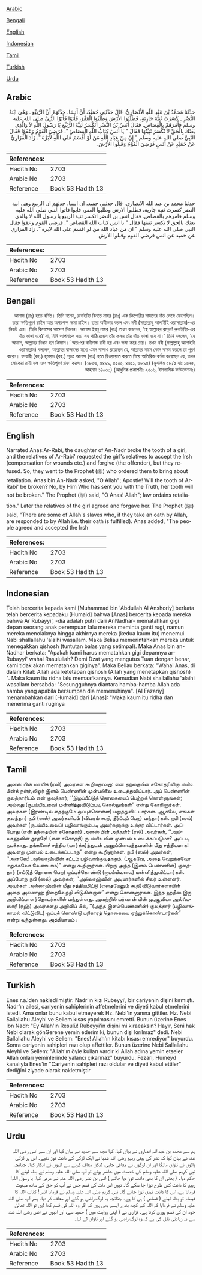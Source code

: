 [Arabic](#arabic)

[Bengali](#bengali)

[English](#english)

[Indonesian](#indonesian)

[Tamil](#tamil)

[Turkish](#turkish)

[Urdu](#urdu)

## Arabic


<div dir="rtl" lang="ar" style={{fontSize:'larger',backgroundColor:'#f8f9fa',padding:20}}>
حَدَّثَنَا مُحَمَّدُ بْنُ عَبْدِ اللَّهِ الأَنْصَارِيُّ، قَالَ حَدَّثَنِي حُمَيْدٌ، أَنَّ أَنَسًا، حَدَّثَهُمْ أَنَّ الرُّبَيِّعَ ـ وَهْىَ ابْنَةُ النَّضْرِ ـ كَسَرَتْ ثَنِيَّةَ جَارِيَةٍ، فَطَلَبُوا الأَرْشَ وَطَلَبُوا الْعَفْوَ، فَأَبَوْا فَأَتَوُا النَّبِيَّ صلى الله عليه وسلم فَأَمَرَهُمْ بِالْقِصَاصِ‏.‏ فَقَالَ أَنَسُ بْنُ النَّضْرِ أَتُكْسَرُ ثَنِيَّةُ الرُّبَيِّعِ يَا رَسُولَ اللَّهِ لاَ وَالَّذِي بَعَثَكَ بِالْحَقِّ لاَ تُكْسَرُ ثَنِيَّتُهَا فَقَالَ ‏"‏ يَا أَنَسُ كِتَابُ اللَّهِ الْقِصَاصُ ‏"‏‏.‏ فَرَضِيَ الْقَوْمُ وَعَفَوْا فَقَالَ النَّبِيُّ صلى الله عليه وسلم ‏"‏ إِنَّ مِنْ عِبَادِ اللَّهِ مَنْ لَوْ أَقْسَمَ عَلَى اللَّهِ لأَبَرَّهُ ‏"‏‏.‏ زَادَ الْفَزَارِيُّ عَنْ حُمَيْدٍ عَنْ أَنَسٍ فَرَضِيَ الْقَوْمُ وَقَبِلُوا الأَرْشَ‏.‏
</div>
<div style={{backgroundColor:'#f8f9fa',padding:20, marginBottom: 10}}><table> <thead> <tr> <th>References:</th> <th></th> </tr> </thead> <tbody><tr><td>Hadith No</td><td>2703</td></tr><tr><td>Arabic No</td><td>2703</td></tr><tr><td>Reference</td><td>Book 53 Hadith 13</td></tr></tbody></table></div>


<div dir="rtl" lang="ar" style={{fontSize:'larger',backgroundColor:'#f8f9fa',padding:20}}>
حدثنا محمد بن عبد الله الانصاري، قال حدثني حميد، ان انسا، حدثهم ان الربيع وهى ابنة النضر كسرت ثنية جارية، فطلبوا الارش وطلبوا العفو، فابوا فاتوا النبي صلى الله عليه وسلم فامرهم بالقصاص. فقال انس بن النضر اتكسر ثنية الربيع يا رسول الله لا والذي بعثك بالحق لا تكسر ثنيتها فقال " يا انس كتاب الله القصاص ". فرضي القوم وعفوا فقال النبي صلى الله عليه وسلم " ان من عباد الله من لو اقسم على الله لابره ". زاد الفزاري عن حميد عن انس فرضي القوم وقبلوا الارش
</div>
<div style={{backgroundColor:'#f8f9fa',padding:20, marginBottom: 10}}><table> <thead> <tr> <th>References:</th> <th></th> </tr> </thead> <tbody><tr><td>Hadith No</td><td>2703</td></tr><tr><td>Arabic No</td><td>2703</td></tr><tr><td>Reference</td><td>Book 53 Hadith 13</td></tr></tbody></table></div>

## Bengali


<div dir="rtl" lang="bn" style={{fontSize:'larger',backgroundColor:'#f8f9fa',padding:20}}>
আনাস (রাঃ) হতে বর্ণিত। তিনি বলেন, রুবাইয়্যি বিনতে নাযর (রাঃ) এক কিশোরীর সামনের দাঁত ভেঙ্গে ফেলেছিল। তারা ক্ষতিপূরণ চাইল আর অপরপক্ষ ক্ষমা চাইল। তারা অস্বীকার করল এবং নবী (সাল্লাল্লাহু আলাইহি ওয়াসাল্লাম)-এর নিকট এল। তিনি কিসাসের আদেশ দিলেন। আনাস ইবনু নাযর (রাঃ) তখন বললেন, ‘হে আল্লাহর রাসূল! রুবাইয়্যি-এর দাঁত ভাঙ্গা হবে? না, যিনি আপনাকে সত্য সহ পাঠিয়েছেন তাঁর কসম তাঁর দাঁত ভাঙ্গা হবে না।’ তিনি বললেন, ‘হে আনাস, আল্লাহর বিধান হল কিসাস।’ অতঃপর বাদীপক্ষ রাযী হয় এবং ক্ষমা করে দেয়। তখন নবী (সাল্লাল্লাহু আলাইহি ওয়াসাল্লাম) বললেন, আল্লাহর বান্দাদের মধ্যে এমন বান্দাও রয়েছেন যে, আল্লাহর নামে কোন কসম করলে তা পূরণ করেন। ফাযারী (রহ.) হুমায়দ (রহ.) সূত্রে আনাস (রাঃ) হতে রিওয়ায়াত করতে গিয়ে অতিরিক্ত বর্ণনা করেছেন যে, তখন লোকেরা রাযী হল এবং ক্ষতিপূরণ গ্রহণ করল। (২৮০৬, ৪৪৯৯, ৪৫০০, ৪৬১১, ৬৮৯৪) (মুসলিম ২৮/৫ হাঃ ১৬৭৫, আহমাদ ১৪০৩০) (আধুনিক প্রকাশনীঃ ২৫০৬, ইসলামিক ফাউন্ডেশনঃ)
</div>
<div style={{backgroundColor:'#f8f9fa',padding:20, marginBottom: 10}}><table> <thead> <tr> <th>References:</th> <th></th> </tr> </thead> <tbody><tr><td>Hadith No</td><td>2703</td></tr><tr><td>Arabic No</td><td>2703</td></tr><tr><td>Reference</td><td>Book 53 Hadith 13</td></tr></tbody></table></div>

## English


<div dir="ltr" lang="en" style={{fontSize:'larger',backgroundColor:'#f8f9fa',padding:20}}>
Narrated Anas:Ar-Rabi, the daughter of An-Nadr broke the tooth of a girl, and the relatives of Ar-Rabi' requested the girl's relatives to accept the Irsh (compensation for wounds etc.) and forgive (the offender), but they refused. So, they went to the Prophet (ﷺ) who ordered them to bring about retaliation. Anas bin An-Nadr asked, "O Allah"; Apostle! Will the tooth of Ar-Rabi' be broken? No, by Him Who has sent you with the Truth, her tooth will not be broken." The Prophet (ﷺ) said, "O Anas! Allah"; law ordains retaliation." Later the relatives of the girl agreed and forgave her. The Prophet (ﷺ) said, "There are some of Allah's slaves who, if they take an oath by Allah, are responded to by Allah i.e. their oath is fulfilled). Anas added, "The people agreed and accepted the Irsh
</div>
<div style={{backgroundColor:'#f8f9fa',padding:20, marginBottom: 10}}><table> <thead> <tr> <th>References:</th> <th></th> </tr> </thead> <tbody><tr><td>Hadith No</td><td>2703</td></tr><tr><td>Arabic No</td><td>2703</td></tr><tr><td>Reference</td><td>Book 53 Hadith 13</td></tr></tbody></table></div>

## Indonesian


<div dir="ltr" lang="id" style={{fontSize:'larger',backgroundColor:'#f8f9fa',padding:20}}>
Telah bercerita kepada kami [Muhammad bin 'Abdullah Al Anshoriy] berkata telah bercerita kepadaku [Humaid] bahwa [Anas] bercerita kepada mereka bahwa Ar Rubayyi', -dia adalah putri dari AnNadhar- mematahkan gigi depan seorang anak perempuan lalu mereka meminta ganti rugi, namun mereka menolaknya hingga akhirnya mereka (kedua kaum itu) menemui Nabi shallallahu 'alaihi wasallam. Maka Beliau memerintahkan mereka untuk menegakkan qishosh (tuntutan balas yang setimpal). Maka Anas bin an-Nadhar berkata: "Apakah kami harus mematahkan gigi depannya ar-Rubayyi' wahai Rasulullah? Demi Dzat yang mengutus Tuan dengan benar, kami tidak akan mematahkan giginya". Maka Beliau berkata: "Wahai Anas, di dalam Kitab Allah ada ketetapan qishosh (Allah yang menetapkan qishosh) ". Maka kaum itu ridha lalu memaafkannya. Kemudian Nabi shallallahu 'alaihi wasallam bersabda: "Sesungguhnya diantara hamba-hamba Allah ada hamba yang apabila bersumpah dia memenuhinya". [Al Fazariy] menambahkan dari [Humaid] dari [Anas]: "Maka kaum itu ridha dan menerima ganti ruginya
</div>
<div style={{backgroundColor:'#f8f9fa',padding:20, marginBottom: 10}}><table> <thead> <tr> <th>References:</th> <th></th> </tr> </thead> <tbody><tr><td>Hadith No</td><td>2703</td></tr><tr><td>Arabic No</td><td>2703</td></tr><tr><td>Reference</td><td>Book 53 Hadith 13</td></tr></tbody></table></div>

## Tamil


<div dir="ltr" lang="ta" style={{fontSize:'larger',backgroundColor:'#f8f9fa',padding:20}}>
அனஸ் பின் மாலிக் (ரலி) அவர்கள் கூறியதாவது: என் தந்தையின் சகோதரிலிருபய்யிஉ பின்த் நள்ர்,லிஓர் இளம் பெண்ணின் முன்பல்லை உடைத்துவிட்டார். அப் பெண்ணின் குலத்தாரிடம் என் குலத்தார், ‘‘இழப்பீட்டுத் தொகையைப் பெற்றுக் கொள்ளுங்கள்; அல்லது (ருபய்யிஉவை) மன்னித்துவிடும்படி சொல்லுங்கள்” என்று கோரினார்கள். அவர்கள் (இரண்டில் எதற்குமே ஒப்புக்கொள்ள) மறுத்துவிட் டார்கள். ஆகவே, எங்கள் குலத்தார் நபி (ஸல்) அவர்களிடம் (விவரம் கூறி, தீர்ப்புப் பெற) வந்தார்கள். நபி (ஸல்) அவர்கள் (ருபய்யிஉவைப்) பழிவாங்கும்படி அவர்களுக்கு உத்தர விட்டார்கள். அப்போது (என் தந்தையின் சகோதரர்) அனஸ் பின் அந்நள்ர் (ரலி) அவர்கள், ‘‘அல்லாஹ்வின் தூதரே! (என் சகோதரி) ருபய்யிஉவின் முன்பல் உடைக்கப்படுமா? அப்படி நடக்காது. தங்களைச் சத்திய (மார்க்க)த்துடன் அனுப்பிவைத்தவனின் மீது சத்தியமாக! அவளது முன்பல் உடைக்கப்படாது” என்று கூறினார்கள். நபி (ஸல்) அவர்கள், ‘‘அனஸே! அல்லாஹ்வின் சட்டம் பழிவாங்குவதாகும். (ஆகவே, அதை வெறுக்கவோ மறுக்கவோ வேண்டாம்)” என்று கூறினார்கள். பிறகு அந்த (இளம் பெண்ணின்) குலத்தார் (ஈட்டுத் தொகை பெற) ஒப்புக்கொண்டு (ருபய்யிஉவை) மன்னித்துவிட்டார்கள். அப்போது நபி (ஸல்) அவர்கள், ‘‘அல்லாஹ்வின் அடியார்களில் சிலர் உள்ளனர். அவர்கள் அல்லாஹ்வின் மீது சத்தியமிட்டு (எதையேனும் கூறி)விடுவார்களாயின் அதை அல்லாஹ் நிறைவேற்றி விடுகின்றான்” என்று சொன்னார்கள். இந்த ஹதீஸ் இரு அறிவிப்பாளர்தொடர்களில் வந்துள்ளது. அவற்றில் மர்வான் பின் முஆவியா அல்ஃபஸாரீ (ரஹ்) அவர்களது அறிவிப் பில், ‘‘(அந்த இளம்பெண்ணின்) குலத்தார் (பழிவாங்காமல் விட்டுவிட) ஒப்புக் கொண்டு பரிகாரத் தொகையை ஏற்றுக்கொண்டார்கள்” என்று வந்துள்ளது. அத்தியாயம் :
</div>
<div style={{backgroundColor:'#f8f9fa',padding:20, marginBottom: 10}}><table> <thead> <tr> <th>References:</th> <th></th> </tr> </thead> <tbody><tr><td>Hadith No</td><td>2703</td></tr><tr><td>Arabic No</td><td>2703</td></tr><tr><td>Reference</td><td>Book 53 Hadith 13</td></tr></tbody></table></div>

## Turkish


<div dir="ltr" lang="tr" style={{fontSize:'larger',backgroundColor:'#f8f9fa',padding:20}}>
Enes r.a.'den nakledilmiştir: Nadr'ın kızı Rubeyyi', bir cariyenin dişini kırmıştı. Nadr'ın ailesi, cariyenin sahiplerinin affetmelerini ve diyeti kabul etmelerini istedi. Ama onlar bunu kabul etmeyerek Hz. Nebi'in yanına gittiler. Hz. Nebi Sallallahu Aleyhi ve Sellem kısas yapılmasını emretti. Bunun üzerine Enes İbn Nadr: "Ey Allah'ın Resulü! Rubeyyi'in dişini mi kıraeaksın? Hayır, Seni hak Nebi olarak gönGerene yemin ederim ki, bunun dişi kırılmaz" dedi. Nebi Sallallahu Aleyhi ve Sellem: "Enes! Allah'ın kitabı kısası emrediyor" buyurdu. Sonra cariyenin sahipleri razı olup affettiler. Bunun üzerine Nebi Sallallahu Aleyhi ve Sellem: "Allah'ın öyle kulları vardır ki Allah adına yemin etseler Allah onları yeminlerinde yalancı çıkarmaz" buyurdu. Fezari, Humeyd kanalıyla Enes'in "Cariyenin sahipleri razı oldular ve diyeti kabul ettiler" dediğini ziyade olarak nakletmiştir
</div>
<div style={{backgroundColor:'#f8f9fa',padding:20, marginBottom: 10}}><table> <thead> <tr> <th>References:</th> <th></th> </tr> </thead> <tbody><tr><td>Hadith No</td><td>2703</td></tr><tr><td>Arabic No</td><td>2703</td></tr><tr><td>Reference</td><td>Book 53 Hadith 13</td></tr></tbody></table></div>

## Urdu


<div dir="rtl" lang="ur" style={{fontSize:'larger',backgroundColor:'#f8f9fa',padding:20}}>
ہم سے محمد بن عبداللہ انصاری نے بیان کیا، کہا مجھ سے حمید نے بیان کیا اور ان سے انس رضی اللہ عنہ نے بیان کیا کہ نضر کی بیٹی ربیع رضی اللہ عنہا نے ایک لڑکی کے دانت توڑ دئیے۔ اس پر لڑکی والوں نے تاوان مانگا اور ان لوگوں نے معافی چاہی، لیکن معاف کرنے سے انہوں نے انکار کیا۔ چنانچہ نبی کریم صلی اللہ علیہ وسلم کی خدمت میں حاضر ہوئے تو آپ صلی اللہ علیہ وسلم نے بدلہ لینے کا حکم دیا۔ ( یعنی ان کا بھی دانت توڑ دیا جائے ) انس بن نضر رضی اللہ عنہ نے عرض کیا، یا رسول اللہ! ربیع کا دانت کس طرح توڑا جا سکے گا۔ نہیں اس ذات کی قسم جس نے آپ کو حق کے ساتھ مبعوث فرمایا ہے، اس کا دانت نہیں توڑا جائے گا۔ نبی کریم صلی اللہ علیہ وسلم نے فرمایا انس! کتاب اللہ کا فیصلہ تو بدلہ لینے ( قصاص ) ہی کا ہے۔ چنانچہ یہ لوگ راضی ہو گئے اور معاف کر دیا۔ پھر آپ صلی اللہ علیہ وسلم نے فرمایا کہ اللہ کے کچھ بندے ایسے بھی ہیں کہ اگر وہ اللہ کی قسم کھا لیں تو اللہ تعالیٰ خود ان کی قسم پوری کرتا ہے۔ فزاری نے ( اپنی روایت میں ) حمید سے، اور انہوں نے انس رضی اللہ عنہ سے یہ زیادتی نقل کی ہے کہ وہ لوگ راضی ہو گئے اور تاوان لے لیا۔
</div>
<div style={{backgroundColor:'#f8f9fa',padding:20, marginBottom: 10}}><table> <thead> <tr> <th>References:</th> <th></th> </tr> </thead> <tbody><tr><td>Hadith No</td><td>2703</td></tr><tr><td>Arabic No</td><td>2703</td></tr><tr><td>Reference</td><td>Book 53 Hadith 13</td></tr></tbody></table></div>